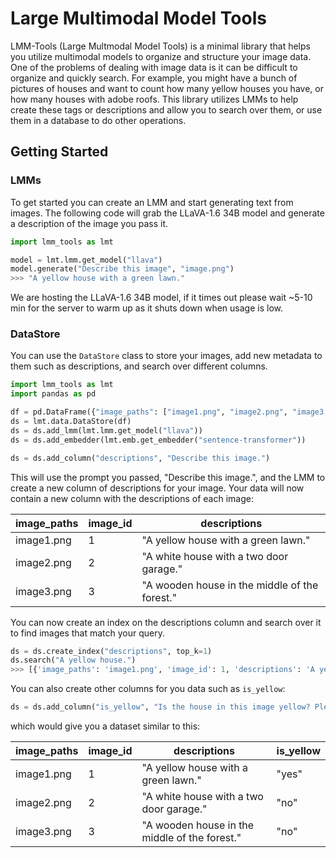 # Large Multimodal Model Tools
LMM-Tools (Large Multmodal Model Tools) is a minimal library that helps you utilize multimodal models to organize and structure your image data. One of the problems of dealing with image data is it can be difficult to organize and quickly search. For example, you might have a bunch of pictures of houses and want to count how many yellow houses you have, or how many houses with adobe roofs. This library utilizes LMMs to help create these tags or descriptions and allow you to search over them, or use them in a database to do other operations.

## Getting Started
### LMMs
To get started you can create an LMM and start generating text from images. The following code will grab the LLaVA-1.6 34B model and generate a description of the image you pass it.

```python
import lmm_tools as lmt

model = lmt.lmm.get_model("llava")
model.generate("Describe this image", "image.png")
>>> "A yellow house with a green lawn."
```

We are hosting the LLaVA-1.6 34B model, if it times out please wait ~5-10 min for the server to warm up as it shuts down when usage is low.

### DataStore
You can use the `DataStore` class to store your images, add new metadata to them such as descriptions, and search over different columns.

```python
import lmm_tools as lmt
import pandas as pd

df = pd.DataFrame({"image_paths": ["image1.png", "image2.png", "image3.png"]})
ds = lmt.data.DataStore(df)
ds = ds.add_lmm(lmt.lmm.get_model("llava"))
ds = ds.add_embedder(lmt.emb.get_embedder("sentence-transformer"))

ds = ds.add_column("descriptions", "Describe this image.")
```

This will use the prompt you passed, "Describe this image.", and the LMM to create a new column of descriptions for your image. Your data will now contain a new column with the descriptions of each image:

| image\_paths | image\_id | descriptions |
| --- | --- | --- |
| image1.png | 1 | "A yellow house with a green lawn." |
| image2.png | 2 | "A white house with a two door garage." |
| image3.png | 3 | "A wooden house in the middle of the forest." |

You can now create an index on the descriptions column and search over it to find images that match your query.

```python
ds = ds.create_index("descriptions", top_k=1)
ds.search("A yellow house.")
>>> [{'image_paths': 'image1.png', 'image_id': 1, 'descriptions': 'A yellow house with a green lawn.'}]
```

You can also create other columns for you data such as `is_yellow`:

```python
ds = ds.add_column("is_yellow", "Is the house in this image yellow? Please answer yes or no.")
```

which would give you a dataset similar to this:

| image\_paths | image\_id | descriptions | is\_yellow |
| --- | --- | --- | --- |
| image1.png | 1 | "A yellow house with a green lawn." | "yes" |
| image2.png | 2 | "A white house with a two door garage." | "no" |
| image3.png | 3 | "A wooden house in the middle of the forest." | "no" |
